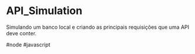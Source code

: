 # API_Simulation

Simulando um banco local e criando as principais requisições que uma API deve conter.

#node
#javascript